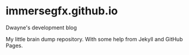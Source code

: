# immersegfx.github.io
Dwayne's development blog

My little brain dump repository.  With some help from Jekyll and GitHub Pages.